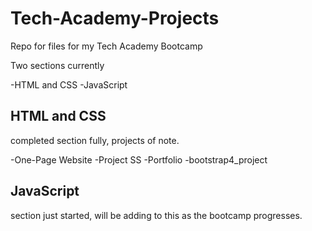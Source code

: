 # Tech-Academy-Projects
Repo for files for my Tech Academy Bootcamp

Two sections currently

-HTML and CSS
-JavaScript

## HTML and CSS
completed section fully, projects of note.

-One-Page Website
-Project SS
-Portfolio
-bootstrap4_project

## JavaScript
section just started, will be adding to this as the bootcamp progresses.
